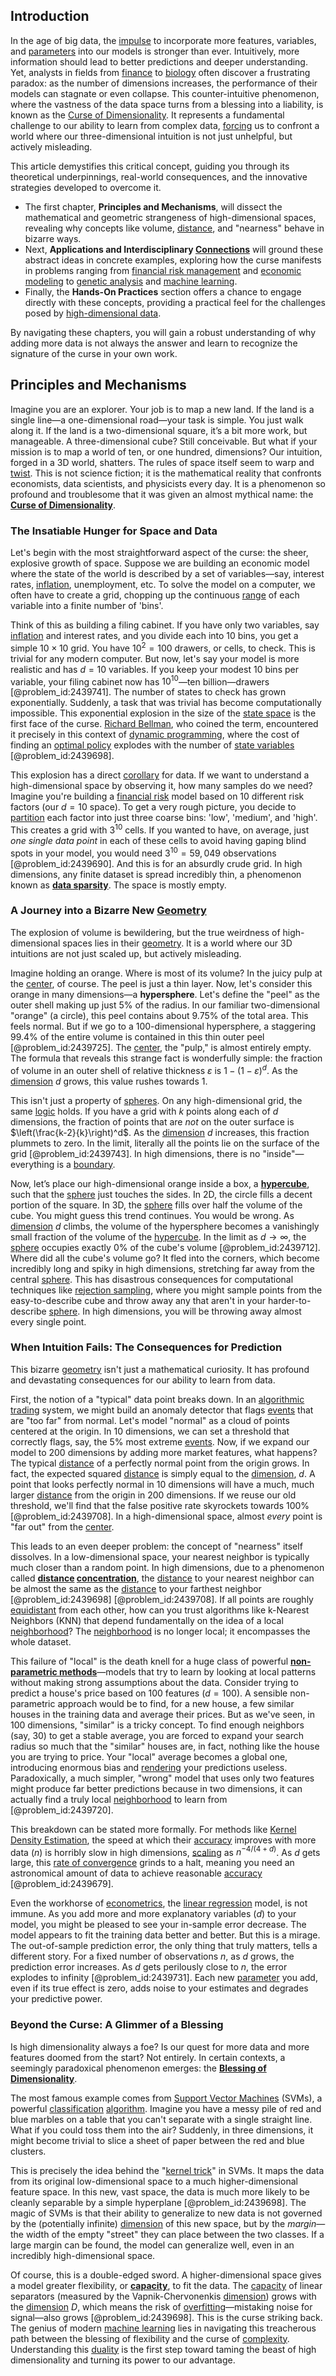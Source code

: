 ## Introduction
In the age of big data, the [impulse](@article_id:177849) to incorporate more features, variables, and [parameters](@article_id:173606) into our models is stronger than ever. Intuitively, more information should lead to better predictions and deeper understanding. Yet, analysts in fields from [finance](@article_id:144433) to [biology](@article_id:276078) often discover a frustrating paradox: as the number of dimensions increases, the performance of their models can stagnate or even collapse. This counter-intuitive phenomenon, where the vastness of the data space turns from a blessing into a liability, is known as the [Curse of Dimensionality](@article_id:143426). It represents a fundamental challenge to our ability to learn from complex data, [forcing](@article_id:149599) us to confront a world where our three-dimensional intuition is not just unhelpful, but actively misleading.

This article demystifies this critical concept, guiding you through its theoretical underpinnings, real-world consequences, and the innovative strategies developed to overcome it.
-   The first chapter, **Principles and Mechanisms**, will dissect the mathematical and geometric strangeness of high-dimensional spaces, revealing why concepts like volume, [distance](@article_id:168164), and "nearness" behave in bizarre ways.
-   Next, **Applications and Interdisciplinary [Connections](@article_id:193345)** will ground these abstract ideas in concrete examples, exploring how the curse manifests in problems ranging from [financial risk management](@article_id:137754) and [economic modeling](@article_id:143557) to [genetic analysis](@article_id:167407) and [machine learning](@article_id:139279).
-   Finally, the **Hands-On Practices** section offers a chance to engage directly with these concepts, providing a practical feel for the challenges posed by [high-dimensional data](@article_id:138380).

By navigating these chapters, you will gain a robust understanding of why adding more data is not always the answer and learn to recognize the signature of the curse in your own work.

## Principles and Mechanisms

Imagine you are an explorer. Your job is to map a new land. If the land is a single line—a one-dimensional road—your task is simple. You just walk along it. If the land is a two-dimensional square, it’s a bit more work, but manageable. A three-dimensional cube? Still conceivable. But what if your mission is to map a world of ten, or one hundred, dimensions? Our intuition, forged in a 3D world, shatters. The rules of space itself seem to warp and [twist](@article_id:199796). This is not science fiction; it is the mathematical reality that confronts economists, data scientists, and physicists every day. It is a phenomenon so profound and troublesome that it was given an almost mythical name: the **[Curse of Dimensionality](@article_id:143426)**.

### The Insatiable Hunger for Space and Data

Let's begin with the most straightforward aspect of the curse: the sheer, explosive growth of space. Suppose we are building an economic model where the state of the world is described by a set of variables—say, interest rates, [inflation](@article_id:160710), unemployment, etc. To solve the model on a computer, we often have to create a grid, chopping up the continuous [range](@article_id:154892) of each variable into a finite number of 'bins'.

Think of this as building a filing cabinet. If you have only two variables, say [inflation](@article_id:160710) and interest rates, and you divide each into 10 bins, you get a simple $10 \times 10$ grid. You have $10^2 = 100$ drawers, or cells, to check. This is trivial for any modern computer. But now, let's say your model is more realistic and has $d=10$ variables. If you keep your modest 10 bins per variable, your filing cabinet now has $10^{10}$—ten billion—drawers [@problem_id:2439741]. The number of states to check has grown exponentially. Suddenly, a task that was trivial has become computationally impossible. This exponential explosion in the size of the [state space](@article_id:160420) is the first face of the curse. [Richard Bellman](@article_id:136486), who coined the term, encountered it precisely in this context of [dynamic programming](@article_id:140613), where the cost of finding an [optimal policy](@article_id:138001) explodes with the number of [state variables](@article_id:138296) [@problem_id:2439698].

This explosion has a direct [corollary](@article_id:136376) for data. If we want to understand a high-dimensional space by observing it, how many samples do we need? Imagine you're building a [financial risk](@article_id:137603) model based on 10 different risk factors (our $d=10$ space). To get a very rough picture, you decide to [partition](@article_id:154740) each factor into just three coarse bins: 'low', 'medium', and 'high'. This creates a grid with $3^{10}$ cells. If you wanted to have, on average, just *one single data point* in each of these cells to avoid having gaping blind spots in your model, you would need $3^{10} = 59,049$ observations [@problem_id:2439690]. And this is for an absurdly crude grid. In high dimensions, any finite dataset is spread incredibly thin, a phenomenon known as **[data sparsity](@article_id:135971)**. The space is mostly empty.

### A Journey into a Bizarre New [Geometry](@article_id:199231)

The explosion of volume is bewildering, but the true weirdness of high-dimensional spaces lies in their [geometry](@article_id:199231). It is a world where our 3D intuitions are not just scaled up, but actively misleading.

Imagine holding an orange. Where is most of its volume? In the juicy pulp at the [center](@article_id:265330), of course. The peel is just a thin layer. Now, let's consider this orange in many dimensions—a **hypersphere**. Let's define the "peel" as the outer shell making up just $5\%$ of the radius. In our familiar two-dimensional "orange" (a circle), this peel contains about $9.75\%$ of the total area. This feels normal. But if we go to a 100-dimensional hypersphere, a staggering $99.4\%$ of the entire volume is contained in this thin outer peel [@problem_id:2439725]. The [center](@article_id:265330), the "pulp," is almost entirely empty. The formula that reveals this strange fact is wonderfully simple: the fraction of volume in an outer shell of relative thickness $\varepsilon$ is $1 - (1-\varepsilon)^d$. As the [dimension](@article_id:156048) $d$ grows, this value rushes towards 1.

This isn't just a property of [spheres](@article_id:157875). On any high-dimensional grid, the same [logic](@article_id:266330) holds. If you have a grid with $k$ points along each of $d$ dimensions, the fraction of points that are *not* on the outer surface is $\left(\frac{k-2}{k}\right)^d$. As the [dimension](@article_id:156048) $d$ increases, this fraction plummets to zero. In the limit, literally all the points lie on the surface of the grid [@problem_id:2439743]. In high dimensions, there is no "inside"—everything is a [boundary](@article_id:158527).

Now, let’s place our high-dimensional orange inside a box, a **[hypercube](@article_id:273419)**, such that the [sphere](@article_id:267085) just touches the sides. In 2D, the circle fills a decent portion of the square. In 3D, the [sphere](@article_id:267085) fills over half the volume of the cube. You might guess this trend continues. You would be wrong. As [dimension](@article_id:156048) $d$ climbs, the volume of the hypersphere becomes a vanishingly small fraction of the volume of the [hypercube](@article_id:273419). In the limit as $d \to \infty$, the [sphere](@article_id:267085) occupies exactly $0\%$ of the cube's volume [@problem_id:2439712]. Where did all the cube's volume go? It fled into the corners, which become incredibly long and spiky in high dimensions, stretching far away from the central [sphere](@article_id:267085). This has disastrous consequences for computational techniques like [rejection sampling](@article_id:141590), where you might sample points from the easy-to-describe cube and throw away any that aren't in your harder-to-describe [sphere](@article_id:267085). In high dimensions, you will be throwing away almost every single point.

### When Intuition Fails: The Consequences for Prediction

This bizarre [geometry](@article_id:199231) isn't just a mathematical curiosity. It has profound and devastating consequences for our ability to learn from data.

First, the notion of a "typical" data point breaks down. In an [algorithmic trading](@article_id:146078) system, we might build an anomaly detector that flags [events](@article_id:175929) that are "too far" from normal. Let's model "normal" as a cloud of points centered at the origin. In 10 dimensions, we can set a threshold that correctly flags, say, the $5\%$ most extreme [events](@article_id:175929). Now, if we expand our model to 200 dimensions by adding more market features, what happens? The typical [distance](@article_id:168164) of a perfectly normal point from the origin grows. In fact, the expected squared [distance](@article_id:168164) is simply equal to the [dimension](@article_id:156048), $d$. A point that looks perfectly normal in 10 dimensions will have a much, much larger [distance](@article_id:168164) from the origin in 200 dimensions. If we reuse our old threshold, we'll find that the false positive rate skyrockets towards $100\%$ [@problem_id:2439708]. In a high-dimensional space, almost *every* point is "far out" from the [center](@article_id:265330).

This leads to an even deeper problem: the concept of "nearness" itself dissolves. In a low-dimensional space, your nearest neighbor is typically much closer than a random point. In high dimensions, due to a phenomenon called **[distance](@article_id:168164) [concentration](@article_id:142108)**, the [distance](@article_id:168164) to your nearest neighbor can be almost the same as the [distance](@article_id:168164) to your farthest neighbor [@problem_id:2439698] [@problem_id:2439708]. If all points are roughly [equidistant](@article_id:176506) from each other, how can you trust algorithms like k-Nearest Neighbors (KNN) that depend fundamentally on the idea of a local [neighborhood](@article_id:143281)? The [neighborhood](@article_id:143281) is no longer local; it encompasses the whole dataset.

This failure of "local" is the death knell for a huge class of powerful **[non-parametric methods](@article_id:138431)**—models that try to learn by looking at local patterns without making strong assumptions about the data. Consider trying to predict a house's price based on 100 features ($d=100$). A sensible non-parametric approach would be to find, for a new house, a few similar houses in the training data and average their prices. But as we've seen, in 100 dimensions, "similar" is a tricky concept. To find enough neighbors (say, 30) to get a stable average, you are forced to expand your search radius so much that the "similar" houses are, in fact, nothing like the house you are trying to price. Your "local" average becomes a global one, introducing enormous bias and [rendering](@article_id:272438) your predictions useless. Paradoxically, a much simpler, "wrong" model that uses only two features might produce far better predictions because in two dimensions, it can actually find a truly local [neighborhood](@article_id:143281) to learn from [@problem_id:2439720].

This breakdown can be stated more formally. For methods like [Kernel Density Estimation](@article_id:167230), the speed at which their [accuracy](@article_id:170398) improves with more data ($n$) is horribly slow in high dimensions, [scaling](@article_id:142532) as $n^{-4/(4+d)}$. As $d$ gets large, this [rate of convergence](@article_id:146040) grinds to a halt, meaning you need an astronomical amount of data to achieve reasonable [accuracy](@article_id:170398) [@problem_id:2439679].

Even the workhorse of [econometrics](@article_id:140495), the [linear regression](@article_id:141824) model, is not immune. As you add more and more explanatory variables ($d$) to your model, you might be pleased to see your in-sample error decrease. The model appears to fit the training data better and better. But this is a mirage. The out-of-sample prediction error, the only thing that truly matters, tells a different story. For a fixed number of observations $n$, as $d$ grows, the prediction error increases. As $d$ gets perilously close to $n$, the error explodes to infinity [@problem_id:2439731]. Each new [parameter](@article_id:174151) you add, even if its true effect is zero, adds noise to your estimates and degrades your predictive power.

### Beyond the Curse: A Glimmer of a Blessing

Is high dimensionality always a foe? Is our quest for more data and more features doomed from the start? Not entirely. In certain contexts, a seemingly paradoxical phenomenon emerges: the **[Blessing of Dimensionality](@article_id:136640)**.

The most famous example comes from [Support Vector Machines](@article_id:171634) (SVMs), a powerful [classification](@article_id:260360) [algorithm](@article_id:267625). Imagine you have a messy pile of red and blue marbles on a table that you can't separate with a single straight line. What if you could toss them into the air? Suddenly, in three dimensions, it might become trivial to slice a sheet of paper between the red and blue clusters.

This is precisely the idea behind the "[kernel trick](@article_id:144274)" in SVMs. It maps the data from its original low-dimensional space to a much higher-dimensional feature space. In this new, vast space, the data is much more likely to be cleanly separable by a simple hyperplane [@problem_id:2439698]. The magic of SVMs is that their ability to generalize to new data is not governed by the (potentially infinite) [dimension](@article_id:156048) of this new space, but by the *margin*—the width of the empty "street" they can place between the two classes. If a large margin can be found, the model can generalize well, even in an incredibly high-dimensional space.

Of course, this is a double-edged sword. A higher-dimensional space gives a model greater flexibility, or **[capacity](@article_id:268736)**, to fit the data. The [capacity](@article_id:268736) of linear separators (measured by the Vapnik-Chervonenkis [dimension](@article_id:156048)) grows with the [dimension](@article_id:156048) $D$, which means the risk of [overfitting](@article_id:138599)—mistaking noise for signal—also grows [@problem_id:2439698]. This is the curse striking back. The genius of modern [machine learning](@article_id:139279) lies in navigating this treacherous path between the blessing of flexibility and the curse of [complexity](@article_id:265609). Understanding this [duality](@article_id:175848) is the first step toward taming the beast of high dimensionality and turning its power to our advantage.


